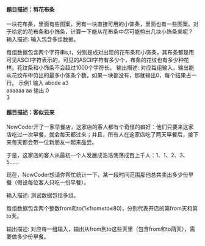 #### 题目描述：剪花布条
一块花布条，里面有些图案，另有一块直接可用的小饰条，里面也有一些图案。对于给定的花布条和小饰条，计算一下能从花布条中尽可能剪出几块小饰条来呢？
输入描述:
输入包含多组数据。

每组数据包含两个字符串s,t，分别是成对出现的花布条和小饰条，其布条都是用可见ASCII字符表示的，可见的ASCII字符有多少个，布条的花纹也有多少种花样。花纹条和小饰条不会超过1000个字符长。
输出描述:
对应每组输入，输出能从花纹布中剪出的最多小饰条个数，如果一块都没有，那就输出0，每个结果占一行。
示例1
输入
abcde a3<br/>aaaaaa aa
输出
0<br/>3

#### 题目描述：客似云来
NowCoder开了一家早餐店，这家店的客人都有个奇怪的癖好：他们只要来这家店吃过一次早餐，就会每天都过来；并且，所有人在这家店吃了两天早餐后，接下来每天都会带一位新朋友一起来品尝。
 
于是，这家店的客人从最初一个人发展成浩浩荡荡成百上千人：1、1、2、3、5……
 
现在，NowCoder想请你帮忙统计一下，某一段时间范围那他总共卖出多少份早餐（假设每位客人只吃一份早餐）。
 

输入描述:
测试数据包括多组。
 
每组数据包含两个整数from和to(1≤from≤to≤80)，分别代表开店的第from天和第to天。

 

输出描述:
对应每一组输入，输出从from到to这些天里（包含from和to两天），需要做多少份早餐。